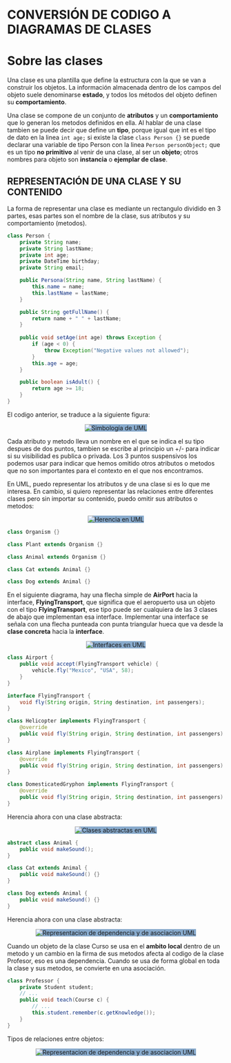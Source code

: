 # CONVERSIÓN DE CODIGO A DIAGRAMAS DE CLASES

# Sobre las clases

Una clase es una plantilla que define la estructura con la que
se van a construir los objetos. La información almacenada dentro
de los campos del objeto suele denominarse **estado**, y
todos los métodos del objeto definen su **comportamiento**.

Una clase se compone de un conjunto de **atributos** y un 
**comportamiento** que lo generan los metodos definidos en ella.
Al hablar de una clase tambien se puede decir que define un
**tipo**, porque igual que int es el tipo de dato en la linea
`int age;` si existe la clase `class Person {}` se puede
declarar una variable de tipo Person con la linea
`Person personObject;` que es un tipo **no primitivo** al venir
de una clase, al ser un **objeto**; otros nombres para objeto
son **instancia** o **ejemplar de clase**.

## REPRESENTACIÓN DE UNA CLASE Y SU CONTENIDO

La forma de representar una clase es mediante un rectangulo dividido en 3
partes, esas partes son el nombre de la clase, sus atributos y su comportamiento
(metodos).

```java
class Person {
    private String name;
    private String lastName;
    private int age;
    private DateTime birthday;
    private String email;

    public Persona(String name, String lastName) {
        this.name = name;
        this.lastName = lastName;
    }

    public String getFullName() {
        return name + " " + lastName;
    }
    
    public void setAge(int age) throws Exception {
        if (age < 0) {
            throw Exception("Negative values not allowed");
        }
        this.age = age;
    }

    public boolean isAdult() {
        return age >= 18;
    }
}
```

El codigo anterior, se traduce a la siguiente figura:

<p style="text-align: center;">
<img src="java/img/simbologia.png"
     alt="Simbología de UML"
     style="background-color: #8ac;" />
</p>

Cada atributo y metodo lleva un nombre en el que se indica el su tipo despues
de dos puntos, tambien se escribe al principio un +/- para indicar si su
visibilidad es publica o privada. Los 3 puntos suspensivos los podemos usar
para indicar que hemos omitido otros atributos o metodos que no son importantes
para el contexto en el que nos encontramos.

En UML, puedo representar los atributos y de una clase si es lo
que me interesa. En cambio, si quiero representar las relaciones
entre diferentes clases pero sin importar su contenido, puedo
omitir sus atributos o metodos:

<p style="text-align: center;">
<img src="java/img/herencia.png"
     alt="Herencia en UML"
     style="background-color: #8ac;" />
</p>

```java
class Organism {}

class Plant extends Organism {}

class Animal extends Organism {}

class Cat extends Animal {}

class Dog extends Animal {}
```

En el siguiente diagrama, hay una flecha simple de **AirPort**
hacia la interface, **FlyingTransport**, que significa que el
aeropuerto usa un objeto con el tipo **FlyingTransport**, ese
tipo puede ser cualquiera de las 3 clases de abajo que implementan
esa interface. Implementar una interface se señala con una flecha
punteada con punta triangular hueca que va desde la
**clase concreta** hacia la **interface**.

<p style="text-align: center;">
<img src="java/img/interfaces.png"
     alt="Interfaces en UML"
     style="background-color: #8ac;" />
</p>

```java
class Airport {
    public void accept(FlyingTransport vehicle) {
        vehicle.fly("Mexico", "USA", 58);
    }
}

interface FlyingTransport {
    void fly(String origin, String destination, int passengers);
}

class Helicopter implements FlyingTransport {
    @override
    public void fly(String origin, String destination, int passengers) {}
}

class Airplane implements FlyingTransport {
    @override
    public void fly(String origin, String destination, int passengers) {}
}

class DomesticatedGryphon implements FlyingTransport {
    @override
    public void fly(String origin, String destination, int passengers) {}
}
```

Herencia ahora con una clase abstracta:

<p style="text-align: center;">
<img src="java/img/clase-abstracta.png"
     alt="Clases abstractas en UML"
     style="background-color: #8ac;" />
</p>

```java
abstract class Animal {
    public void makeSound();
}

class Cat extends Animal {
    public void makeSound() {}
}

class Dog extends Animal {
    public void makeSound() {}
}
```

Herencia ahora con una clase abstracta:

<p style="text-align: center;">
<img src="java/img/dependencia-asociacion.png"
     alt="Representacion de dependencia y de asociacion UML"
     style="background-color: #8ac;" />
</p>

Cuando un objeto de la clase Curso se usa en el
**ambito local** dentro de un metodo y un cambio en la firma
de sus metodos afecta al codigo de la clase Profesor, eso es
una dependencia. Cuando se usa de forma global en toda la clase
y sus metodos, se convierte en una asociación.

```java
class Professor {
    private Student student;
    // ...
    public void teach(Course c) {
        // ...
        this.student.remember(c.getKnowledge());
    }
}
```

Tipos de relaciones entre objetos:

<p style="text-align: center;">
<img src="java/img/tipos-relacion-poo.png"
     alt="Representacion de dependencia y de asociacion UML"
     style="background-color: #8ac;" />
</p>

